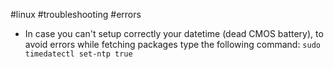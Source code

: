 #linux #troubleshooting #errors
- In case you can't setup correctly your datetime (dead CMOS battery), to avoid errors while fetching packages type the following command: ```sudo timedatectl set-ntp true```